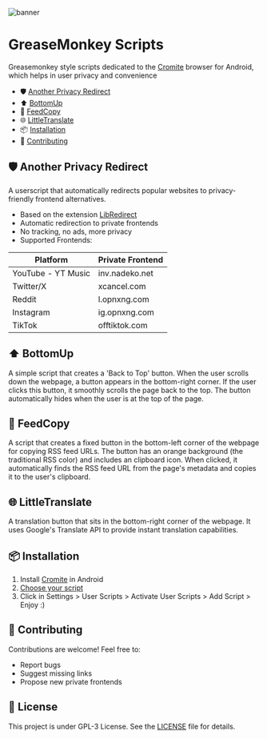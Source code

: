 ![banner](/images/banner.png)

# GreaseMonkey Scripts

Greasemonkey style scripts dedicated to the [Cromite](https://github.com/uazo/cromite) browser for Android, which helps in user privacy and convenience

- 🛡️ [Another Privacy Redirect](#another-privacy-redirect)
- ⬆️ [BottomUp](#bottomup)
- 📣 [FeedCopy](#feedcopy)
- 🌐 [LittleTranslate](#littletranslate)
- 📦 [Installation](#installation)
- 🤝 [Contributing](#contributing)

## 🛡️ Another Privacy Redirect

A userscript that automatically redirects popular websites to privacy-friendly frontend alternatives.

- Based on the extension [LibRedirect](https://github.com/libredirect/browser_extension)
- Automatic redirection to private frontends
- No tracking, no ads, more privacy
- Supported Frontends:

| Platform   | Private Frontend |
|------------|-----------------|
| YouTube - YT Music   | inv.nadeko.net  |
| Twitter/X  | xcancel.com     |
| Reddit     | l.opnxng.com    |
| Instagram  | ig.opnxng.com   |
| TikTok     | offtiktok.com   |

## ⬆️ BottomUp

A simple script that creates a 'Back to Top' button. When the user scrolls down the webpage, a button appears in the bottom-right corner. If the user clicks this button, it smoothly scrolls the page back to the top. The button automatically hides when the user is at the top of the page.

## 📣 FeedCopy

A script that creates a fixed button in the bottom-left corner of the webpage for copying RSS feed URLs. The button has an orange background (the traditional RSS color) and includes an clipboard icon. When clicked, it automatically finds the RSS feed URL from the page's metadata and copies it to the user's clipboard.

## 🌐 LittleTranslate

A translation button that sits in the bottom-right corner of the webpage. It uses Google's Translate API to provide instant translation capabilities.

## 📦 Installation

1. Install [Cromite](https://github.com/uazo/cromite/releases) in Android
2. [Choose your script](https://codeberg.org/TheJNXx/GreaseMonkey-Scripts/src/branch/main/scripts)
3. Click in Settings > User Scripts > Activate User Scripts > Add Script > Enjoy :)
   

## 🤝 Contributing

Contributions are welcome! Feel free to:
- Report bugs
- Suggest missing links
- Propose new private frontends

## 📜 License

This project is under GPL-3 License. See the [LICENSE](LICENSE) file for details.

